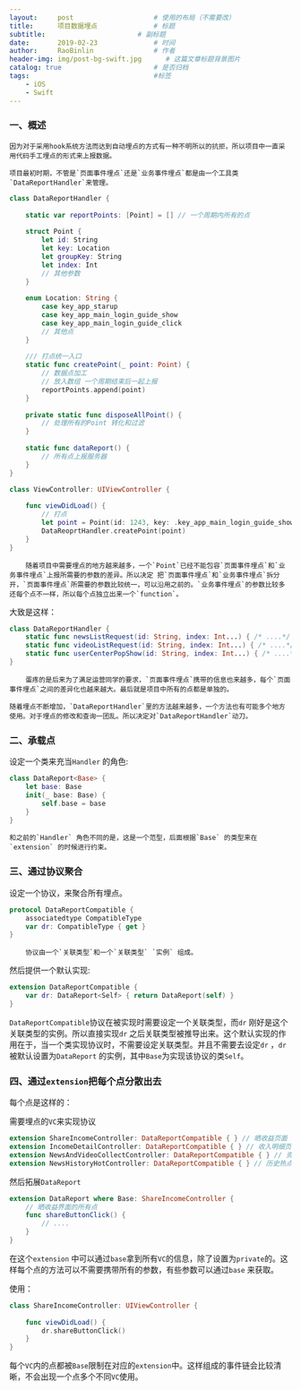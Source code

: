 ```yaml
---
layout:     post                    # 使用的布局（不需要改）
title:      项目数据埋点              # 标题 
subtitle:              		    # 副标题
date:       2019-02-23              # 时间
author:     RaoBinlin               # 作者
header-img: img/post-bg-swift.jpg      # 这篇文章标题背景图片
catalog: true                       # 是否归档
tags:                               #标签
    - iOS
    - Swift
---
```


	

### 一、概述

	因为对于采用hook系统方法而达到自动埋点的方式有一种不明所以的抗拒，所以项目中一直采用代码手工埋点的形式来上报数据。

	项目最初时期，不管是`页面事件埋点`还是`业务事件埋点`都是由一个工具类`DataReportHandler`来管理。

```swift
class DataReportHandler {
    
    static var reportPoints: [Point] = [] // 一个周期内所有的点
    
    struct Point {
        let id: String
        let key: Location
        let groupKey: String
        let index: Int
       	// 其他参数
    }
    
    enum Location: String {
        case key_app_starup
        case key_app_main_login_guide_show
        case key_app_main_login_guide_click
        // 其他点
    }
    
    /// 打点统一入口
    static func createPoint(_ point: Point) {
        // 数据点加工
        // 放入数组 一个周期结束后一起上报
        reportPoints.append(point)
    }
    
    private static func disposeAllPoint() {
        // 处理所有的Point 转化和过滤
    }
    
    static func dataReport() {
        // 所有点上报服务器
    }
}

class ViewController: UIViewController {
    
    func viewDidLoad() {
        // 打点
        let point = Point(id: 1243, key: .key_app_main_login_guide_show.....)
        DataReoprtHandler.createPoint(point)
    }
}
```

		随着项目中需要埋点的地方越来越多，一个`Point`已经不能包容`页面事件埋点`和`业务事件埋点`上报所需要的参数的差异。所以决定 把`页面事件埋点`和`业务事件埋点`拆分开，`页面事件埋点`所需要的参数比较统一，可以沿用之前的。`业务事件埋点`的参数比较多还每个点不一样，所以每个点独立出来一个`function`。

大致是这样：

```swift
class DataReportHandler {
    static func newsListRequest(id: String, index: Int...) { /* ....*/ }
    static func videoListRequest(id: String, index: Int...) { /* ....*/ }
    static func userCenterPopShow(id: String, index: Int...) { /* ....*/ }
}
```

	    蛋疼的是后来为了满足运营同学的要求，`页面事件埋点`携带的信息也来越多，每个`页面事件埋点`之间的差异化也越来越大。最后就是项目中所有的点都是单独的。

	随着埋点不断增加，`DataReportHandler`里的方法越来越多，一个方法也有可能多个地方使用。对于埋点的修改和查询一团乱。所以决定对`DataReportHandler`动刀。

### 二、承载点

设定一个类来充当`Handler` 的角色:

```swift
class DataReport<Base> {
    let base: Base
    init(_ base: Base) {
    	self.base = base    
    }
}
```

	和之前的`Handler` 角色不同的是，这是一个范型，后面根据`Base` 的类型来在`extension` 的时候进行约束。

### 三、通过协议聚合

设定一个协议，来聚合所有埋点。

```swift
protocol DataReportCompatible {
    associatedtype CompatibleType
    var dr: CompatibleType { get }
}
```

		协议由一个`关联类型`和一个`关联类型` `实例` 组成。

然后提供一个默认实现:

```swift
extension DataReportCompatible {
    var dr: DataReport<Self> { return DataReport(self) }
}
```

`DataReportCompatible`协议在被实现时需要设定一个关联类型，而`dr` 刚好是这个关联类型的实例。所以直接实现`dr` 之后关联类型被推导出来。这个默认实现的作用在于，当一个类实现协议时，不需要设定关联类型。并且不需要去设定`dr` ，`dr` 被默认设置为`DataReport` 的实例，其中`Base`为实现该协议的类`Self`。

### 四、通过`extension`把每个点分散出去

每个点是这样的：

需要埋点的`VC`来实现协议

```swift
extension ShareIncomeController: DataReportCompatible { } // 晒收益页面
extension IncomeDetailController: DataReportCompatible { } // 收入明细页面
extension NewsAndVideoCollectController: DataReportCompatible { } // 资讯和视频收藏页面
extension NewsHistoryHotController: DataReportCompatible { } // 历史热点页面
```

然后拓展`DataReport`

```swift
extension DataReport where Base: ShareIncomeController {
    // 晒收益界面的所有点
    func shareButtonClick() {
        // ....
    }
}
```

在这个`extension` 中可以通过`base`拿到所有`VC`的信息，除了设置为`private`的。这样每个点的方法可以不需要携带所有的参数，有些参数可以通过`base` 来获取。

使用：

```swift
class ShareIncomeController: UIViewController {
    
    func viewDidLoad() {
        dr.shareButtonClick()
    }
}
```

每个`VC`内的点都被`Base`限制在对应的`extension`中。这样组成的事件链会比较清晰，不会出现一个点多个不同`VC`使用。